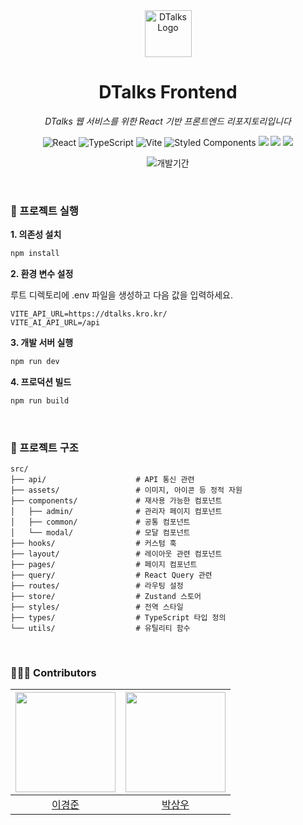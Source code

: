 <div align="center">

<img width="75" alt="DTalks Logo" src="https://github.com/user-attachments/assets/8901ef46-86b0-44d8-b9f5-d32f831a5651" />

<h1>DTalks Frontend</h1>

<p><em>DTalks 웹 서비스를 위한 React 기반 프론트엔드 리포지토리입니다</em></p>

<p>
  <img src="https://img.shields.io/badge/React-61DAFB?style=for-the-badge&logo=react&logoColor=black" alt="React"/>
  <img src="https://img.shields.io/badge/TypeScript-3178C6?style=for-the-badge&logo=typescript&logoColor=white" alt="TypeScript"/>
  <img src="https://img.shields.io/badge/Vite-646CFF?style=for-the-badge&logo=vite&logoColor=white" alt="Vite"/>
  <img src="https://img.shields.io/badge/Styled--Components-DB7093?style=for-the-badge&logo=styled-components&logoColor=white" alt="Styled Components"/>
  <img src="https://img.shields.io/badge/-React%20Query-FF4154?style=for-the-badge&logo=react%20query&logoColor=white "/>
  <img src="https://img.shields.io/badge/React%20Hook%20Form-%23EC5990.svg?style=for-the-badge&logo=reacthookform&logoColor=white" />
  <img src="https://img.shields.io/badge/Zustand-18181B?style=for-the-badge&logo=zustand&logoColor=white" />
</p>

<p>
  <img src="https://img.shields.io/badge/개발기간-2025.07~2025.08-7D57C1?style=for-the-badge&logo=github&logoColor=white" alt="개발기간"/>
</p>

</div>

<div align="left" display="flex">

<br>

### 🚀 프로젝트 실행

**1. 의존성 설치**

```bash
npm install 
```

**2. 환경 변수 설정**

루트 디렉토리에 .env 파일을 생성하고 다음 값을 입력하세요.

```
VITE_API_URL=https://dtalks.kro.kr/
VITE_AI_API_URL=/api
```

**3. 개발 서버 실행**
```bash
npm run dev
```

**4. 프로덕션 빌드**
```bash
npm run build
```

<br>

### 📁 프로젝트 구조

```
src/
├── api/                    # API 통신 관련
├── assets/                 # 이미지, 아이콘 등 정적 자원
├── components/             # 재사용 가능한 컴포넌트
│   ├── admin/              # 관리자 페이지 컴포넌트
│   ├── common/             # 공통 컴포넌트
│   └── modal/              # 모달 컴포넌트
├── hooks/                  # 커스텀 훅
├── layout/                 # 레이아웃 관련 컴포넌트
├── pages/                  # 페이지 컴포넌트
├── query/                  # React Query 관련
├── routes/                 # 라우팅 설정
├── store/                  # Zustand 스토어
├── styles/                 # 전역 스타일
├── types/                  # TypeScript 타입 정의
└── utils/                  # 유틸리티 함수
```

<br>

### 👨🏻‍💻 Contributors

| <img width="160px" src="https://avatars.githubusercontent.com/{}" /> | <img width="160px" src="https://avatars.githubusercontent.com/{}" /> |
|:---:|:---:|
| [이경준](https://github.com/{}) | [박상우](https://github.com/yangseohyun) |
